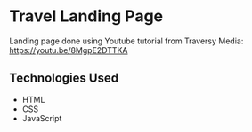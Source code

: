 # Travel Landing Page

Landing page done using Youtube tutorial from Traversy Media:
https://youtu.be/8MgpE2DTTKA

## Technologies Used
- HTML
- CSS
- JavaScript
